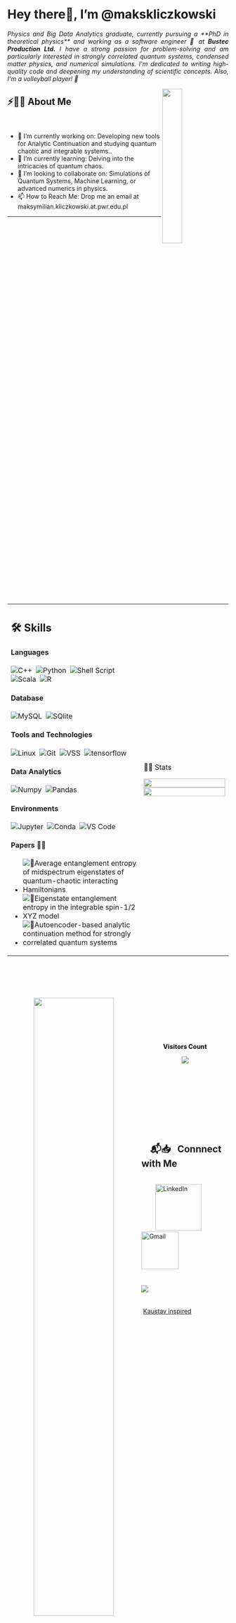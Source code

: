 




# Hey there👋, I’m @makskliczkowski
 
<p align="justify"><i>Physics and Big Data Analytics graduate, currently pursuing a **PhD in theoretical physics** and working as a software engineer 🔧 at <b>Bustec Production Ltd.</b> I have a strong passion for problem-solving and am particularly interested in strongly correlated quantum systems, condensed matter physics, and numerical simulations. I'm dedicated to writing high-quality code and deepening my understanding of scientific concepts. Also, I'm a volleyball player! 🏐</i></p>
<img src="https://i.makeagif.com/media/9-09-2015/iGuHHi.gif" width="30%" align="right" />

## ⚡🙋‍♂️ About Me

</br>

- 🔧 I’m currently working on: Developing new tools for Analytic Continuation and studying quantum chaotic and integrable systems..
- 📖 I’m currently learning: Delving into the intricacies of quantum chaos.
- 💞️ I’m looking to collaborate on: Simulations of Quantum Systems, Machine Learning, or advanced numerics in physics.
- 📫 How to Reach Me: Drop me an email at maksymilian.kliczkowski.at.pwr.edu.pl
<hr>

</br>

<table width="100%">
 <tr>
    <td width="60%">
     
## 🛠️ Skills

#### Languages

![C++](https://img.shields.io/badge/-C++-05122A?style=flat&logo=C%2B%2B&logoColor=00599C)&nbsp;
![Python](https://img.shields.io/badge/-Python-05122A?style=flat&logo=python)&nbsp;
![Shell Script](https://img.shields.io/badge/Shell_Script-121011?style=flat&logo=gnu-bash&logoColor=white)&nbsp;
![Scala](https://img.shields.io/badge/-Scala-red)&nbsp;
![R](https://img.shields.io/badge/R-276DC3?style=flat&logo=r&logoColor=blue&color=0B2C4A)&nbsp;

#### Database

![MySQL](https://img.shields.io/badge/MySQL-00000F?style=flat&logo=mysql&logoColor=white)&nbsp;
![SQlite](https://img.shields.io/badge/-SQlite-05122A?style=flat&logo=sqlite&logoColor=A8B9CC)&nbsp;

#### Tools and Technologies

![Linux](https://img.shields.io/badge/Linux-05122A?style=flat&logo=linux&logoColor=white)&nbsp;
![Git](https://img.shields.io/badge/-Git-05122A?style=flat&logo=git)&nbsp;
![VSS](https://img.shields.io/badge/-VSS-red)&nbsp;
![tensorflow](https://img.shields.io/badge/-tensorflow-red)&nbsp;

#### Data Analytics 

![Numpy](https://img.shields.io/badge/Numpy-777BB4?style=flat&logo=numpy&logoColor=white)&nbsp;
![Pandas](https://img.shields.io/badge/Pandas-2C2D72?style=flat&logo=pandas&logoColor=white)&nbsp;

#### Environments

![Jupyter](https://img.shields.io/badge/Jupyter-F37626.svg?&style=flat&logo=Jupyter&logoColor=white)&nbsp;
![Conda](https://img.shields.io/badge/conda-342B029.svg?&style=flat&logo=anaconda&logoColor=white)&nbsp;
![VS Code](https://img.shields.io/badge/Visual_Studio_Code-0078D4?style=flat&logo=visual%20studio%20code&logoColor=white)&nbsp;


#### Papers 📙📘
- ![📙Average entanglement entropy of midspectrum eigenstates of quantum-chaotic interacting Hamiltonians](https://journals.aps.org/pre/abstract/10.1103/PhysRevE.107.064119)
- ![📙Eigenstate entanglement entropy in the integrable spin-1/2 XYZ model](https://arxiv.org/abs/2311.10819)
- ![📙Autoencoder-based analytic continuation method for strongly correlated quantum systems](https://arxiv.org/abs/2311.17920)

</td>
<td>
  
📄📜 Stats
<p align="center">
<!--   <img width="100%" src="https://github-readme-stats.vercel.app/api?username=makskliczkowski&theme=algolia&show_icons=true&bg_color=transparent&title_color=navy&text_color=black" /> -->
<!--  </br> -->
  <img width="100%" src="https://github-readme-streak-stats.herokuapp.com/?user=makskliczkowski"/>
 </br>
  <img width="100%" src="https://github-readme-stats.vercel.app/api/top-langs/?username=makskliczkowski&exclude_repo=Portfolio,HomePal&langs_count=7&layout=compact&bg_color=transparent" />
</p>
  </td>
 </tr>
</table>

</br>
 
&nbsp; &nbsp; &nbsp; &nbsp; &nbsp; &nbsp;&nbsp; 

</br>
<div align="center">
<img src="https://i.makeagif.com/media/11-08-2015/N9FUO7.gif"  width="60%" align="left"/>
</br>
</br>
</br>
</br>
</br>
</br>
<b style="font-weight: 800">Visitors Count</b>
<p align="center"><img align="center" src="https://profile-counter.glitch.me/{makskliczkowski}/count.svg" /></p> 
<br>
</div>
</br>
</br>
</br>

<td width="600px">
  
</td>
</br>
</br>
</br>
</br>

## &nbsp; &nbsp; 📬📥 &nbsp; Connnect with Me
<br/>
&nbsp; &nbsp; &nbsp; &nbsp; <a href="https://www.linkedin.com/in/maksymilian-kliczkowski-6b8703195/"><img width="105px" alt="LinkedIn" src="https://img.shields.io/badge/LinkedIn%20-%230077B5.svg?&style=flat&logo=linkedin&logoColor=white"/></a> &nbsp;&nbsp;&nbsp;
<a href="mailto:maksymilian.kliczkowski@pwr.edu.pl"><img width="85px" alt="Gmail" src="https://img.shields.io/badge/Gmail-D14836?style=flat&logo=gmail&logoColor=white" /></a> &nbsp; &nbsp; 
</br>
</br>
</br>
<img  src="https://readme-typing-svg.herokuapp.com?font=Soucre+Code+Pro&duration=1700&color=12263A&background=ffffff&multiline=true&width=650&height=220&lines=while(true);..+brain.init();..+if(+world.contains(open_source));....++s+%3D+open_source.login(makskliczkowski);....+s.explore();....+s.learn();....+s.contribute()"/>
</br>
</br>
</br>
&nbsp;<a href="https://github.com/durgeshsamariya/awesome-github-profile-readme-templates/blob/master/templates/Kaustav.md">Kaustav inspired</a>&nbsp;
